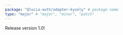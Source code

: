 ```yaml
---
package: "@lucia-auth/adapter-kysely" # package name
type: "major" # "major", "minor", "patch"
---
```


Release version 1.0!
